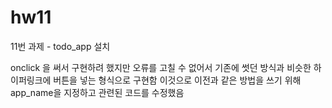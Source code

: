 # hw11

11번 과제 - todo_app 설치

onclick 을 써서 구현하려 했지만 오류를 고칠 수 없어서 기존에 썻던 방식과 비슷한 하이퍼링크에 버튼을 넣는 형식으로 구현함
이것으로 이전과 같은 방법을 쓰기 위해 app_name을 지정하고 관련된 코드를 수정했음


